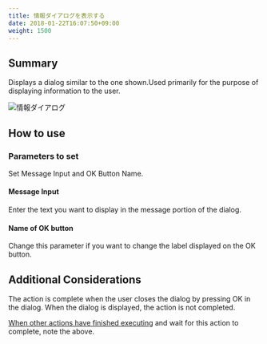 ```yaml
---
title: 情報ダイアログを表示する
date: 2018-01-22T16:07:50+09:00
weight: 1500
---
```

## Summary

Displays a dialog similar to the one shown.Used primarily for the purpose of displaying information to the user.

![情報ダイアログ](/images/ja/actions/other_ui/message_dialog/1.png)

## How to use

### Parameters to set

Set Message Input and OK Button Name.

#### Message Input

Enter the text you want to display in the message portion of the dialog.

#### Name of OK button

Change this parameter if you want to change the label displayed on the OK button.

## Additional Considerations

The action is complete when the user closes the dialog by pressing OK in the dialog. When the dialog is displayed, the action is not completed.

[When other actions have finished executing](../../../conditions/condition_other/when_action_complete/) and wait for this action to complete, note the above.
